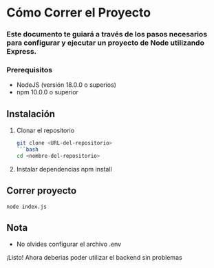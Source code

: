 # Cómo Correr el Proyecto

### Este documento te guiará a través de los pasos necesarios para configurar y ejecutar un proyecto de Node utilizando Express.
### Prerequisitos
- NodeJS (versión 18.0.0 o superios)
- npm 10.0.0 o superior

## Instalación
1. Clonar el repositorio
    ```bash
    git clone <URL-del-repositorio>
    ```bash
    cd <nombre-del-repositorio>

2. Instalar dependencias
    npm install

## Correr proyecto
    node index.js

## Nota
- No olvides configurar el archivo .env

¡Listo! Ahora deberias poder utilizar el backend sin problemas